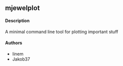 ## mjewelplot

#### Description
A minimal command line tool for plotting important stuff

#### Authors
- linem
- Jakob37